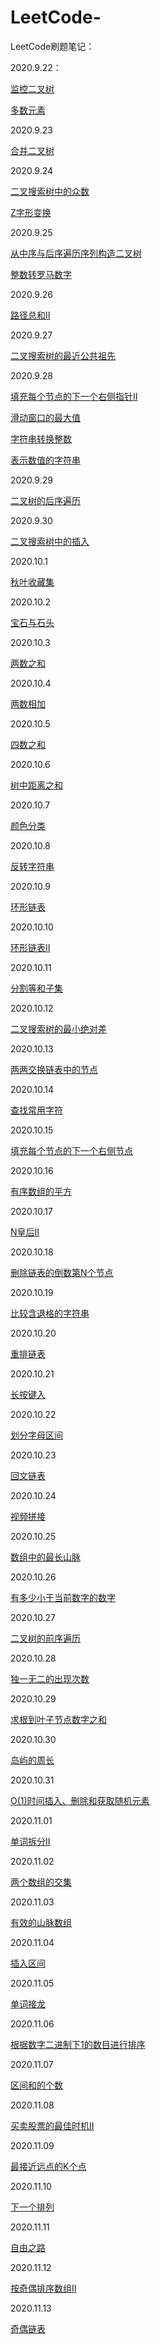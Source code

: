 # LeetCode-
LeetCode刷题笔记：

2020.9.22：

[监控二叉树](https://leetcode-cn.com/problems/binary-tree-cameras)

[多数元素](https://leetcode-cn.com/problems/majority-element)

2020.9.23

[合并二叉树](https://leetcode-cn.com/problems/merge-two-binary-trees/)

2020.9.24

[二叉搜索树中的众数](https://leetcode-cn.com/problems/find-mode-in-binary-search-tree/)

[Z字形变换](https://leetcode-cn.com/problems/zigzag-conversion/)

2020.9.25

[从中序与后序遍历序列构造二叉树](https://leetcode-cn.com/problems/construct-binary-tree-from-inorder-and-postorder-traversal/)

[整数转罗马数字](https://leetcode-cn.com/problems/integer-to-roman/)

2020.9.26

[路径总和II](https://leetcode-cn.com/problems/path-sum-ii/)

2020.9.27

[二叉搜索树的最近公共祖先](https://leetcode-cn.com/problems/lowest-common-ancestor-of-a-binary-search-tree/)

2020.9.28

[填充每个节点的下一个右侧指针II](https://leetcode-cn.com/problems/populating-next-right-pointers-in-each-node-ii/)

[滑动窗口的最大值](https://leetcode-cn.com/leetbook/read/illustration-of-algorithm/58o46i/)

[字符串转换整数](https://leetcode-cn.com/problems/string-to-integer-atoi/)

[表示数值的字符串](https://leetcode-cn.com/leetbook/read/illustration-of-algorithm/5d6vi6/)

2020.9.29

[二叉树的后序遍历](https://leetcode-cn.com/problems/binary-tree-postorder-traversal/)

2020.9.30

[二叉搜索树中的插入](https://leetcode-cn.com/problems/insert-into-a-binary-search-tree/)

2020.10.1

[秋叶收藏集](https://leetcode-cn.com/problems/UlBDOe/)

2020.10.2

[宝石与石头](https://leetcode-cn.com/problems/jewels-and-stones/)

2020.10.3

[两数之和](https://leetcode-cn.com/problems/two-sum/)

2020.10.4

[两数相加](https://leetcode-cn.com/problems/add-two-numbers/)

2020.10.5

[四数之和](https://leetcode-cn.com/problems/4sum/)

2020.10.6

[树中距离之和](https://leetcode-cn.com/problems/sum-of-distances-in-tree/)

2020.10.7

[颜色分类](https://leetcode-cn.com/problems/sort-colors/)

2020.10.8

[反转字符串](https://leetcode-cn.com/problems/reverse-string/)

2020.10.9

[环形链表](https://leetcode-cn.com/problems/linked-list-cycle/)

2020.10.10

[环形链表II](https://leetcode-cn.com/problems/linked-list-cycle-ii/)

2020.10.11

[分割等和子集](https://leetcode-cn.com/problems/partition-equal-subset-sum/)

2020.10.12

[二叉搜索树的最小绝对差](https://leetcode-cn.com/problems/minimum-absolute-difference-in-bst/)

2020.10.13

[两两交换链表中的节点](https://leetcode-cn.com/problems/swap-nodes-in-pairs/)

2020.10.14

[查找常用字符](https://leetcode-cn.com/problems/find-common-characters/)

2020.10.15

[填充每个节点的下一个右侧节点](https://leetcode-cn.com/problems/populating-next-right-pointers-in-each-node/)

2020.10.16

[有序数组的平方](https://leetcode-cn.com/problems/squares-of-a-sorted-array/)

2020.10.17

[N皇后II](https://leetcode-cn.com/problems/n-queens-ii/)

2020.10.18

[删除链表的倒数第N个节点](https://leetcode-cn.com/problems/remove-nth-node-from-end-of-list/)

2020.10.19

[比较含退格的字符串](https://leetcode-cn.com/problems/backspace-string-compare/)

2020.10.20

[重排链表](https://leetcode-cn.com/problems/reorder-list/)

2020.10.21

[长按键入](https://leetcode-cn.com/problems/long-pressed-name/)

2020.10.22

[划分字母区间](https://leetcode-cn.com/problems/partition-labels/)

2020.10.23

[回文链表](https://leetcode-cn.com/problems/palindrome-linked-list/)

2020.10.24

[视频拼接](https://leetcode-cn.com/problems/video-stitching/)

2020.10.25

[数组中的最长山脉](https://leetcode-cn.com/problems/longest-mountain-in-array/)

2020.10.26

[有多少小于当前数字的数字](https://leetcode-cn.com/problems/how-many-numbers-are-smaller-than-the-current-number/)

2020.10.27

[二叉树的前序遍历](https://leetcode-cn.com/problems/binary-tree-preorder-traversal/)

2020.10.28

[独一无二的出现次数](https://leetcode-cn.com/problems/unique-number-of-occurrences/)

2020.10.29

[求根到叶子节点数字之和](https://leetcode-cn.com/problems/sum-root-to-leaf-numbers/)

2020.10.30

[岛屿的周长](https://leetcode-cn.com/problems/island-perimeter/)

2020.10.31

[O(1)时间插入、删除和获取随机元素](https://leetcode-cn.com/problems/insert-delete-getrandom-o1-duplicates-allowed/)

2020.11.01

[单词拆分II](https://leetcode-cn.com/problems/word-break-ii/)

2020.11.02

[两个数组的交集](https://leetcode-cn.com/problems/intersection-of-two-arrays/)

2020.11.03

[有效的山脉数组](https://leetcode-cn.com/problems/valid-mountain-array/)

2020.11.04

[插入区间](https://leetcode-cn.com/problems/insert-interval/)

2020.11.05

[单词接龙](https://leetcode-cn.com/problems/word-ladder/)

2020.11.06

[根据数字二进制下1的数目进行排序](https://leetcode-cn.com/problems/sort-integers-by-the-number-of-1-bits/)

2020.11.07

[区间和的个数](https://leetcode-cn.com/problems/count-of-range-sum/)

2020.11.08

[买卖股票的最佳时机II](https://leetcode-cn.com/problems/best-time-to-buy-and-sell-stock-ii/)

2020.11.09

[最接近远点的K个点](https://leetcode-cn.com/problems/k-closest-points-to-origin/)

2020.11.10

[下一个排列](https://leetcode-cn.com/problems/next-permutation/)

2020.11.11

[自由之路](https://leetcode-cn.com/problems/freedom-trail/)

2020.11.12

[按奇偶排序数组II](https://leetcode-cn.com/problems/sort-array-by-parity-ii/)

2020.11.13

[奇偶链表](https://leetcode-cn.com/problems/odd-even-linked-list/)
